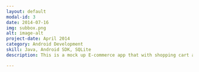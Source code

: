 ```yaml
---
layout: default
modal-id: 3
date: 2014-07-16
img: subbox.png
alt: image-alt
project-date: April 2014
category: Android Development
skill: Java, Android SDK, SQLite
description: This is a mock up E-commerce app that with shopping cart and transaction history. <a href="https://github.com/joelimyx/SubBox"><img src="https://s-media-cache-ak0.pinimg.com/736x/2c/b6/70/2cb670b6ddd8922a1c1b2fee4f6f758c.jpg"/></a>

---
```


